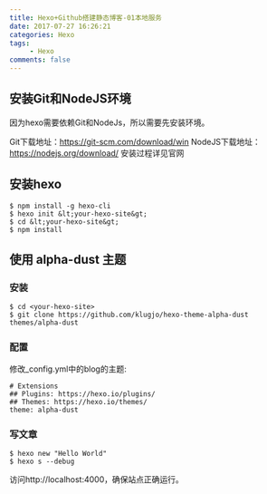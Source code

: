```yaml
---
title: Hexo+Github搭建静态博客-01本地服务
date: 2017-07-27 16:26:21
categories: Hexo
tags:
     - Hexo
comments: false
---
```


## 安装Git和NodeJS环境

因为hexo需要依赖Git和NodeJs，所以需要先安装环境。

Git下载地址：https://git-scm.com/download/win
NodeJS下载地址：https://nodejs.org/download/
安装过程详见官网

## 安装hexo
```
$ npm install -g hexo-cli
$ hexo init &lt;your-hexo-site&gt;
$ cd &lt;your-hexo-site&gt;
$ npm install
```

## 使用 alpha-dust 主题
### 安装
```
$ cd <your-hexo-site>
$ git clone https://github.com/klugjo/hexo-theme-alpha-dust themes/alpha-dust
```

### 配置
修改_config.yml中的blog的主题:
```
# Extensions
## Plugins: https://hexo.io/plugins/
## Themes: https://hexo.io/themes/
theme: alpha-dust
```

### 写文章
```
$ hexo new "Hello World"
$ hexo s --debug
```

访问http://localhost:4000，确保站点正确运行。
